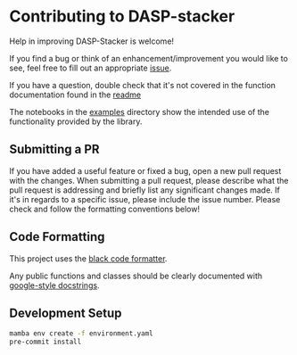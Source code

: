 # Contributing to DASP-stacker

Help in improving DASP-Stacker is welcome!

If you find a bug or think of an enhancement/improvement you would like to see,
feel free to fill out an appropriate
[issue](https://github.com/ORNL/dasp-stacker/issues/new).

If you have a question, double check that it's not covered in the function documentation found in the [readme](https://github.com/ORNL/dasp-stacker/blob/main/README.md)

The notebooks in the [examples](https://github.com/ORNL/dasp-stacker/tree/main/examples) directory show the intended use of the functionality provided by the library.

## Submitting a PR

If you have added a useful feature or fixed a bug, open a new pull request with
the changes.  When submitting a pull request, please describe what the pull
request is addressing and briefly list any significant changes made. If it's in
regards to a specific issue, please include the issue number. Please check and
follow the formatting conventions below!

## Code Formatting

This project uses the [black code formatter](https://github.com/psf/black).

Any public functions and classes should be clearly documented with
[google-style docstrings](https://sphinxcontrib-napoleon.readthedocs.io/en/latest/example_google.html).

## Development Setup

```bash
mamba env create -f environment.yaml
pre-commit install
```
